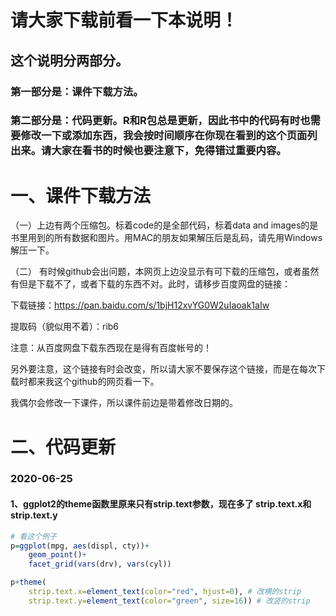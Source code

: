 
# 请大家下载前看一下本说明！

## 这个说明分两部分。

### 第一部分是：课件下载方法。

### 第二部分是：代码更新。R和R包总是更新，因此书中的代码有时也需要修改一下或添加东西，我会按时间顺序在你现在看到的这个页面列出来。请大家在看书的时候也要注意下，免得错过重要内容。

# 一、课件下载方法

（一）上边有两个压缩包。标着code的是全部代码，标着data and images的是书里用到的所有数据和图片。用MAC的朋友如果解压后是乱码，请先用Windows解压一下。

（二）
有时候github会出问题，本网页上边没显示有可下载的压缩包，或者虽然有但是下载不了，或者下载的东西不对。此时，请移步百度网盘的链接：

下载链接：https://pan.baidu.com/s/1bjH12xvYG0W2uIaoak1aIw

提取码（貌似用不着）：rib6

注意：从百度网盘下载东西现在是得有百度帐号的！

另外要注意，这个链接有时会改变，所以请大家不要保存这个链接，而是在每次下载时都来我这个github的网页看一下。


我偶尔会修改一下课件，所以课件前边是带着修改日期的。

# 二、代码更新

### 2020-06-25

#### 1、ggplot2的theme函数里原来只有strip.text参数，现在多了 strip.text.x和strip.text.y

```R
# 看这个例子
p=ggplot(mpg, aes(displ, cty))+
	geom_point()+
	facet_grid(vars(drv), vars(cyl))

p+theme(
	strip.text.x=element_text(color="red", hjust=0), # 改横的strip
	strip.text.y=element_text(color="green", size=16)) # 改竖的strip
```


